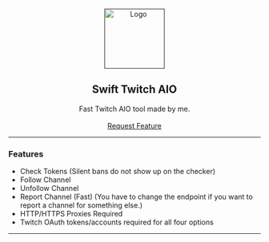 <div id="top"></div>

<br/>
<div align="center">
  <a href="">
    <img src="https://i.imgur.com/ryerF6W.png" alt="Logo" width="120" height="120">
  </a>
  
  <h2 align="center">Swift Twitch AIO</h3>

  <p align="center">
    Fast Twitch AIO tool made by me. 
    <br />
    <br />
    <a href="https://github.com/tomkadevelopment/issues>Report Bug</a>
    ·
    <a href="">Request Feature</a>
  </p>
</div>
  
---------------------------------------

### Features
* Check Tokens (Silent bans do not show up on the checker)
* Follow Channel 
* Unfollow Channel
* Report Channel (Fast) (You have to change the endpoint if you want to report a channel for something else.)
* HTTP/HTTPS Proxies Required 
* Twitch OAuth tokens/accounts required for all four options

---------------------------------------
